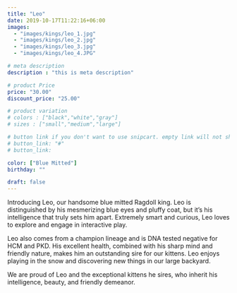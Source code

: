 ```yaml
---
title: "Leo"
date: 2019-10-17T11:22:16+06:00
images: 
  - "images/kings/leo_1.jpg"
  - "images/kings/leo_2.jpg"
  - "images/kings/leo_3.jpg"
  - "images/kings/leo_4.JPG"

# meta description
description : "this is meta description"

# product Price
price: "30.00"
discount_price: "25.00"

# product variation
# colors : ["black","white","gray"]
# sizes : ["small","medium","large"]

# button link if you don't want to use snipcart. empty link will not show button
# button_link: "#"
# button_link: 

color: ["Blue Mitted"]
birthday: ""

draft: false
---
```


Introducing Leo, our handsome blue mitted Ragdoll king. Leo is distinguished by his mesmerizing blue eyes and pluffy coat, but it’s his intelligence that truly sets him apart. Extremely smart and curious, Leo loves to explore and engage in interactive play.

Leo also comes from a champion lineage and is DNA tested negative for HCM and PKD. His excellent health, combined with his sharp mind and friendly nature, makes him an outstanding sire for our kittens. Leo enjoys playing in the snow and discovering new things in our large backyard.

We are proud of Leo and the exceptional kittens he sires, who inherit his intelligence, beauty, and friendly demeanor.